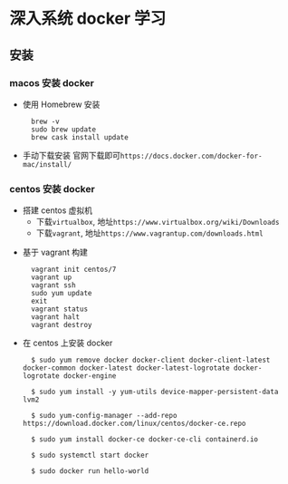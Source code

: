 # 深入系统 docker 学习

## 安装

### macos 安装 docker

- 使用 Homebrew 安装
  ```
    brew -v
    sudo brew update
    brew cask install update
  ```

* 手动下载安装
  官网下载即可`https://docs.docker.com/docker-for-mac/install/`

### centos 安装 docker

- 搭建 centos 虚拟机
  - 下载`virtualbox`, 地址`https://www.virtualbox.org/wiki/Downloads`
  * 下载`vagrant`, 地址`https://www.vagrantup.com/downloads.html`

* 基于 vagrant 构建

  ```
    vagrant init centos/7
    vagrant up
    vagrant ssh
    sudo yum update
    exit
    vagrant status
    vagrant halt
    vagrant destroy
  ```

* 在 centos 上安装 docker

  ```
    $ sudo yum remove docker docker-client docker-client-latest docker-common docker-latest docker-latest-logrotate docker-logrotate docker-engine

    $ sudo yum install -y yum-utils device-mapper-persistent-data lvm2

    $ sudo yum-config-manager --add-repo https://download.docker.com/linux/centos/docker-ce.repo

    $ sudo yum install docker-ce docker-ce-cli containerd.io

    $ sudo systemctl start docker

    $ sudo docker run hello-world

  ```
